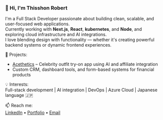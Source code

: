 
### 👋 Hi, I'm Thisshon Robert

I'm a Full Stack Developer passionate about building clean, scalable, and user-focused web applications.  
Currently working with **Next.js**, **React**, **kubernetes**, and **Node**, and exploring cloud infrastructure and AI integrations.  
I love blending design with functionality — whether it's creating powerful backend systems or dynamic frontend experiences.

🔭 Projects:  
- [Acethetics](https://acethetics.starzc.com) – Celebrity outfit try-on app using AI and affiliate integration  
- Custom CRM, dashboard tools, and form-based systems for financial products

💡 Interests:  
Full-stack development | AI integration | DevOps | Azure Cloud | Japanese language 🇯🇵

📫 Reach me:  
[LinkedIn](https://www.linkedin.com/in/thisshonrobert) • [Portfolio](https://thisshonrobert.netlify.app) • [Email](mailto:thisshonrobert0205@gmail.com)


<!--
**Thisshonrobert/Thisshonrobert** is a ✨ _special_ ✨ repository because its `README.md` (this file) appears on your GitHub profile.

Here are some ideas to get you started:

- 🔭 I’m currently working on ...
- 🌱 I’m currently learning ...
- 👯 I’m looking to collaborate on ...
- 🤔 I’m looking for help with ...
- 💬 Ask me about ...
- 📫 How to reach me: ...
- 😄 Pronouns: ...
- ⚡ Fun fact: ...
-->
